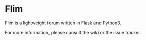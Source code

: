 # Flim
Flim is a lightweight forum written in Flask and Python3. 

For more information, please consult the wiki or the issue tracker.